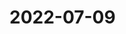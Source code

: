 <!--
 * @Author: NMTuan
 * @Email: NMTuan@qq.com
 * @Date: 2022-07-07 16:26:27
 * @LastEditTime: 2022-07-07 16:26:31
 * @LastEditors: NMTuan
 * @Description: 
 * @FilePath: \muyi.dev\docs\logs\2022-07-09.md
-->
# 2022-07-09

